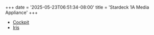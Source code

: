 +++
date = '2025-05-23T06:51:34-08:00'
title = 'Stardeck 1A Media Appliance'
+++

- [Cockpit](/cockpit)
- [Iris](http://stardeck.local:6680/iris)
